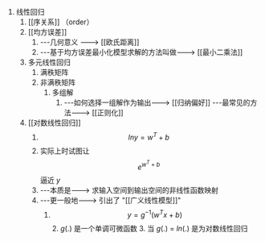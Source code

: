 1. 线性回归
	1. [[序关系]] （order）
	2. [[均方误差]] 
		1. ---几何意义 ---> [[欧氏距离]] 
		2. ---基于均方误差最小化模型求解的方法叫做---> [[最小二乘法]]
	3. 多元线性回归
		1. 满秩矩阵
		2. 非满秩矩阵
			1. 多组解 
				1. ---如何选择一组解作为输出---> [[归纳偏好]] ---最常见的方法---> [[正则化]]
	4. [[对数线性回归]] 
		1. $$ln y = w^T+b$$
		2. 实际上时试图让 $$e^{w^T+b}$$ 逼近  $y$
		3.  ---本质是---> 求输入空间到输出空间的非线性函数映射
		4. ---更一般地---> 引出了 "[[广义线性模型]]"
			1. $$
y = g^{-1}(w^Tx+b)
$$
				2. $g(.)$ 是一个单调可微函数
				3. 当 $g(.)$ = $ln(.)$ 是为对数线性回归
					
					
